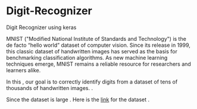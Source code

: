 # Digit-Recognizer

Digit Recognizer using keras

MNIST ("Modified National Institute of Standards and Technology") is the de facto “hello world” dataset of computer vision. Since its release in 1999, this classic dataset of handwritten images has served as the basis for benchmarking classification algorithms. As new machine learning techniques emerge, MNIST remains a reliable resource for researchers and learners alike.


In this , our goal is to correctly identify digits from a dataset of tens of thousands of handwritten images. . 

Since the dataset is large . Here is the [link](https://www.kaggle.com/c/digit-recognizer/data) for the dataset . 

